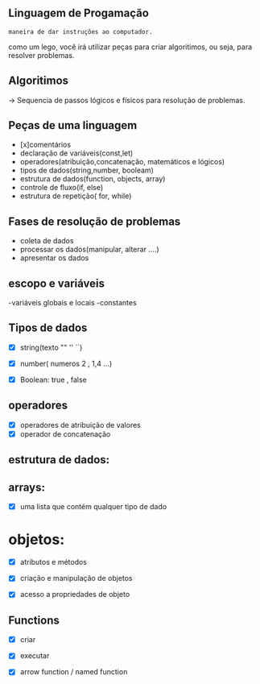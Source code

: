 ## Linguagem de Progamação

    maneira de dar instruções ao computador.
como um lego, você irá utilizar peças para criar algoritimos, ou seja, para resolver problemas.

## Algoritimos 
-> Sequencia de passos lógicos e físicos para resolução de problemas.


## Peças de uma linguagem
- [x]comentários
- declaração de variáveis(const,let)
- operadores(atribuição,concatenação, matemáticos e lógicos)
- tipos de dados(string,number, booleam)
- estrutura de dados(function, objects, array)
- controle de fluxo(if, else)
- estrutura de repetição( for, while)


## Fases de resolução de problemas
- coleta de dados
- processar os dados(manipular, alterar ....)
- apresentar os dados

## escopo e variáveis
-variáveis globais e locais
-constantes

## Tipos de dados
- [x] string(texto "" '' ´´)
- [x] number( numeros 2 , 1,4 ...)
- [x] Boolean: true , false


## operadores
- [x] operadores de atribuição de valores
- [x] operador de concatenação

## estrutura de dados:

## arrays:
- [x] uma lista que contém qualquer tipo de dado

# objetos:
- [x] atributos e métodos
- [x] criação e manipulação de objetos
- [x] acesso a propriedades de objeto


## Functions
- [x] criar
- [x] executar
- [x] arrow function / named function


